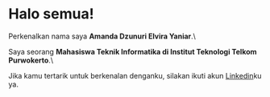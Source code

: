 # Halo semua! 

Perkenalkan nama saya **Amanda Dzunuri Elvira Yaniar**.\

Saya seorang **Mahasiswa Teknik Informatika di Institut Teknologi Telkom Purwokerto**.\

Jika kamu tertarik untuk berkenalan denganku, silakan ikuti akun [Linkedin](https://www.linkedin.com/in/amandadzunuri/)ku ya.

